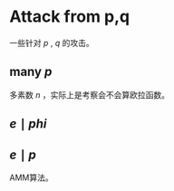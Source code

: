 # Attack from p,q   
一些针对 $p$ , $q$ 的攻击。   

## many $p$   
多素数 $n$ ，实际上是考察会不会算欧拉函数。   

## $e\mid phi$   




## $e\mid p$    
AMM算法。   
